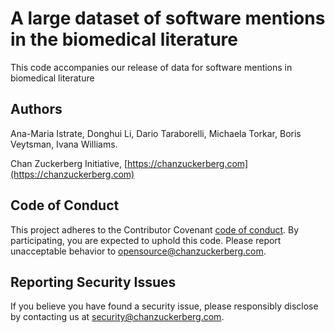 # A large dataset of software mentions in the biomedical literature

This code accompanies our release of data for software mentions in biomedical literature

## Authors

Ana-Maria Istrate,
Donghui Li,
Dario Taraborelli,
Michaela Torkar,
Boris Veytsman,
Ivana Williams.

Chan Zuckerberg Initiative, [https://chanzuckerberg.com](https://chanzuckerberg.com) 



## Code of Conduct

This project adheres to the Contributor Covenant [code of conduct](https://github.com/chanzuckerberg/.github/blob/master/CODE_OF_CONDUCT.md). By participating, you are expected to uphold this code. Please report unacceptable behavior to [opensource@chanzuckerberg.com](mailto:opensource@chanzuckerberg.com).

## Reporting Security Issues

If you believe you have found a security issue, please responsibly disclose by contacting us at [security@chanzuckerberg.com](mailto:security@chanzuckerberg.com).
